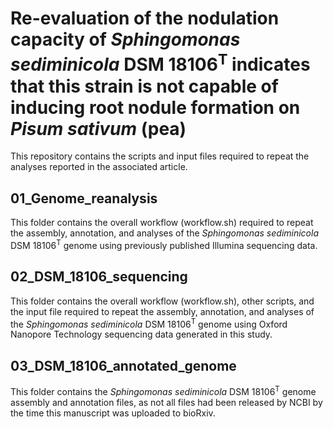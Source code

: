 # Re-evaluation of the nodulation capacity of *Sphingomonas sediminicola* DSM 18106<sup>T</sup> indicates that this strain is not capable of inducing root nodule formation on *Pisum sativum* (pea)

This repository contains the scripts and input files required to repeat the analyses reported in the associated article.

## 01_Genome_reanalysis

This folder contains the overall workflow (workflow.sh) required to repeat the assembly, annotation, and analyses of the *Sphingomonas sediminicola* DSM 18106<sup>T</sup> genome using previously published Illumina sequencing data.

## 02_DSM_18106_sequencing

This folder contains the overall workflow (workflow.sh), other scripts, and the input file required to repeat the assembly, annotation, and analyses of the *Sphingomonas sediminicola* DSM 18106<sup>T</sup> genome using Oxford Nanopore Technology sequencing data generated in this study.

## 03_DSM_18106_annotated_genome

This folder contains the *Sphingomonas sediminicola* DSM 18106<sup>T</sup> genome assembly and annotation files, as not all files had been released by NCBI by the time this manuscript was uploaded to bioRxiv.